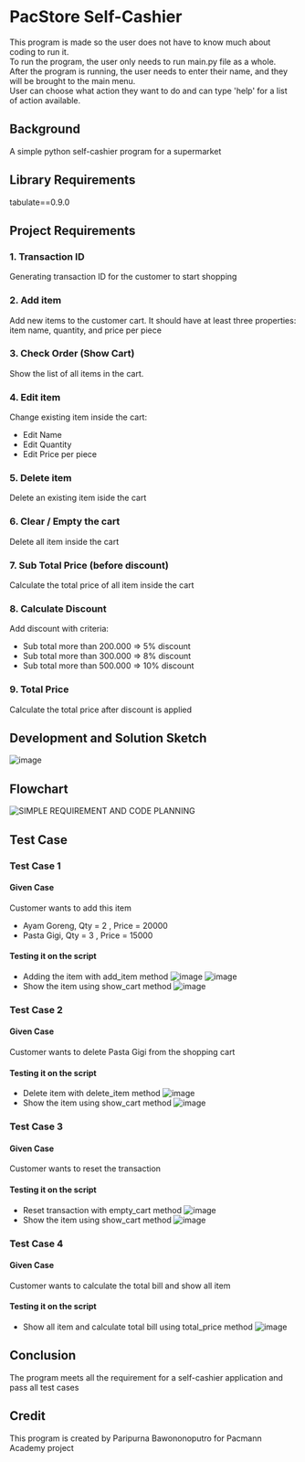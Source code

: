 # PacStore Self-Cashier
This program is made so the user does not have to know much about coding to run it.<br />
To run the program, the user only needs to run main.py file as a whole.<br />
After the program is running, the user needs to enter their name, and they will be brought
to the main menu.<br />
User can choose what action they want to do and can type 'help' for a list of action available.<br />
## Background
A simple python self-cashier program for a supermarket

## Library Requirements
tabulate==0.9.0

## Project Requirements
### 1. Transaction ID
Generating transaction ID for the customer to start shopping
### 2. Add item
Add new items to the customer cart. It should have at least three properties: item name, quantity, and price per piece
### 3. Check Order (Show Cart)
Show the list of all items in the cart.
### 4. Edit item
Change existing item inside the cart:
 - Edit Name
 - Edit Quantity
 - Edit Price per piece
### 5. Delete item
Delete an existing item iside the cart
### 6. Clear / Empty the cart
Delete all item inside the cart
### 7. Sub Total Price (before discount)
Calculate the total price of all item inside the cart
### 8. Calculate Discount
Add discount with criteria:
 - Sub total more than 200.000 => 5% discount
 - Sub total more than 300.000 => 8% discount
 - Sub total more than 500.000 => 10% discount
### 9. Total Price
Calculate the total price after discount is applied


## Development and Solution Sketch
![image](https://github.com/RoyMustangID/PacStore/assets/99116820/0eff64cd-c348-43b9-a4cf-5d360eea7064)

## Flowchart
![SIMPLE REQUIREMENT AND CODE PLANNING](https://github.com/RoyMustangID/PacStore/assets/99116820/11b87eb5-2fb6-480a-8c69-b84625a27039)

## Test Case

### Test Case 1
#### Given Case
Customer wants to add this item
- Ayam Goreng, Qty = 2 , Price = 20000
- Pasta Gigi, Qty = 3 , Price = 15000
#### Testing it on the script
* Adding the item with add_item method
  ![image](https://github.com/RoyMustangID/PacStore/assets/99116820/5a76b894-f893-46b4-bb24-fd120c0cf916)
  ![image](https://github.com/RoyMustangID/PacStore/assets/99116820/70017e0b-d509-4f24-b388-6cc84bc7ddd9)
* Show the item using show_cart method
  ![image](https://github.com/RoyMustangID/PacStore/assets/99116820/470ae983-917a-4518-9ac4-59822232f583)

### Test Case 2
#### Given Case
Customer wants to delete Pasta Gigi from the shopping cart

#### Testing it on the script
* Delete item with delete_item method
![image](https://github.com/RoyMustangID/PacStore/assets/99116820/69c4cc66-366e-450c-8fcf-d97a64b38652)
* Show the item using show_cart method
![image](https://github.com/RoyMustangID/PacStore/assets/99116820/f718a2f0-02a8-41de-8987-12e1f319bdc5)

### Test Case 3
#### Given Case
Customer wants to reset the transaction

#### Testing it on the script
* Reset transaction with empty_cart method
![image](https://github.com/RoyMustangID/PacStore/assets/99116820/6d4d4516-e0c0-41ac-818e-4b22ab8b0cc7)
* Show the item using show_cart method
![image](https://github.com/RoyMustangID/PacStore/assets/99116820/3e94b180-73af-4c66-9067-319925c968b2)

### Test Case 4
#### Given Case
Customer wants to calculate the total bill and show all item

#### Testing it on the script
* Show all item and calculate total bill using total_price method
  ![image](https://github.com/RoyMustangID/PacStore/assets/99116820/bcf6fe66-a8c9-4711-a3de-a1dbd178959d)

## Conclusion
The program meets all the requirement for a self-cashier application and pass all test cases

## Credit
This program is created by Paripurna Bawononoputro for Pacmann Academy project




